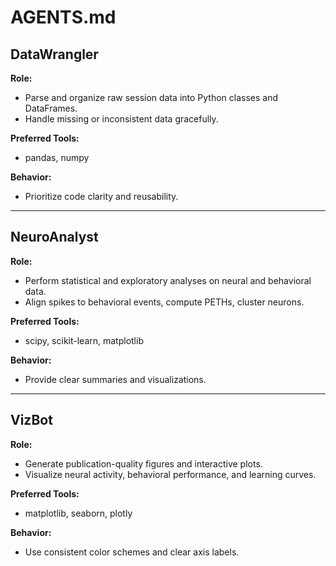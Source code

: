 # AGENTS.md

## DataWrangler
**Role:**  
- Parse and organize raw session data into Python classes and DataFrames.
- Handle missing or inconsistent data gracefully.

**Preferred Tools:**  
- pandas, numpy

**Behavior:**  
- Prioritize code clarity and reusability.

---

## NeuroAnalyst
**Role:**  
- Perform statistical and exploratory analyses on neural and behavioral data.
- Align spikes to behavioral events, compute PETHs, cluster neurons.

**Preferred Tools:**  
- scipy, scikit-learn, matplotlib

**Behavior:**  
- Provide clear summaries and visualizations.

---

## VizBot
**Role:**  
- Generate publication-quality figures and interactive plots.
- Visualize neural activity, behavioral performance, and learning curves.

**Preferred Tools:**  
- matplotlib, seaborn, plotly

**Behavior:**  
- Use consistent color schemes and clear axis labels.
